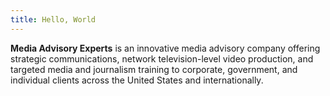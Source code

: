 ```yaml
---
title: Hello, World
---
```




**Media Advisory Experts** is an innovative media advisory company offering strategic communications, network television-level video production, and targeted media and journalism training to corporate, government, and individual clients across the United States and internationally.
